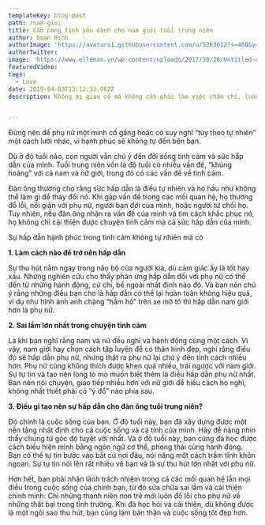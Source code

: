 ```yaml
---
templateKey: blog-post
path: /nam-gioi
title: Cẩm nang tình yêu dành cho nam giới tuổi trung niên
author: Doan Binh
authorImage: 'https://avatars1.githubusercontent.com/u/5263612?s=460&v=4'
authorTwitter: 
image: 'https://www.elleman.vn/wp-content/uploads/2017/10/18/Untitled-design-11.png'
featuredVideo: 
tags:
  - Love
date: 2019-04-03T13:12:33.962Z
description: Không ai giàu có mà không cần phải làm việc chăm chỉ, luôn học hỏi và tiến bộ. Sự hấp dẫn, hạnh phúc trong tình cảm, tình yêu cũng tương tự như thế.


---
```


Đừng nên để phụ nữ một mình cố gắng hoặc có suy nghĩ “tùy theo tự nhiên” một cách lười nhác, vì hạnh phúc sẽ không tự đến bên bạn.

Dù ở độ tuổi nào, con người vẫn chú ý đến đời sống tình cảm và sức hấp dẫn của mình. Tuổi trung niên vốn là độ tuổi có nhiều vấn đề, “khủng hoảng” với cả nam và nữ giới, trong đó có các vấn đề về tình cảm.

Đàn ông thường cho rằng sức hấp dẫn là điều tự nhiên và họ hầu như không thể làm gì để thay đổi nó. Khi gặp vấn đề trong các mối quan hệ, họ thường đổ lỗi, nổi giận với phụ nữ, người bạn đời của mình, hoặc người từ chối họ. Tuy nhiên, nếu đàn ông nhận ra vấn đề của mình và tìm cách khắc phục nó, họ không chỉ cải thiện được chuyện tình cảm mà cả sức hấp dẫn của mình.

Sự hấp dẫn hạnh phúc trong tình cảm không tự nhiên mà có

**1. Làm cách nào để trở nên hấp dẫn**

Sự thu hút nằm ngay trong não bộ của người kia, dù cảm giác ấy là tốt hay xấu. Những nghiên cứu cho thấy phản ứng hấp dẫn đối với phụ nữ có thể đến từ những hành động, cử chỉ, bề ngoài nhất định nào đó. Và bạn nên chú ý rằng những điều bạn cho là hấp dẫn có thể lại hoàn toàn không hiệu quả, ví dụ như hình ảnh anh chàng “hầm hố” trên xe mô tô thì hấp dẫn nam giới hơn là phụ nữ.

**2. Sai lầm lớn nhất trong chuyện tình cảm**

Là khi bạn nghĩ rằng nam và nữ đều nghĩ và hành động cùng một cách. Vì vậy, nam giới hay chọn cách tập luyện để có thân hình đẹp, nghĩ rằng điều đó sẽ hấp dẫn phụ nữ, nhưng thật ra phụ nữ lại chú ý đến tính cách nhiều hơn. Phụ nữ cũng không thích được khen quá nhiều, trái ngược với nam giới. Sự tự tin và tạo nên lòng tò mò muốn biết thêm là điều hấp dẫn phụ nữ nhất. Bạn nên nói chuyện, giao tiếp nhiều hơn với nữ giới để hiểu cách họ nghĩ, không nhất thiết phải có “ý đồ” nào phía sau.

**3. Điều gì tạo nên sự hấp dẫn cho đàn ông tuổi trung niên?**

Đó chính là cuộc sống của bạn. Ở độ tuổi này, bạn đã xây dựng được một nền tảng nhất định cho cả cuộc sống và cá tính của mình. Hãy để nàng nhìn thấy chúng từ góc độ tuyệt vời nhất. Và ở độ tuổi này, bạn cũng đã học được cách biểu hiện mình bằng ngôn ngữ cơ thể, phong thái cùng hành động. Bạn có thể tự tin bước vào bất cứ nơi đâu, nói năng một cách trầm tĩnh khôn ngoan. Sự tự tin nói lên rất nhiều về bạn và là sự thu hút lớn nhất với phụ nữ.

Hơn hết, bạn phải nhận lãnh trách nhiệm trong cả các mối quan hệ lẫn mọi điều trong cuộc sống của chính bạn, từ đó sửa chữa sai lầm và cải thiện chính mình. Chỉ những thanh niên non trẻ mới luôn đổ lỗi cho phụ nữ về những thất bại trong tình trường. Khi đã học hỏi và cải thiện, dù không được là một ngôi sao thu hút, bạn cũng làm bản thân và cuộc sống tốt đẹp hơn.